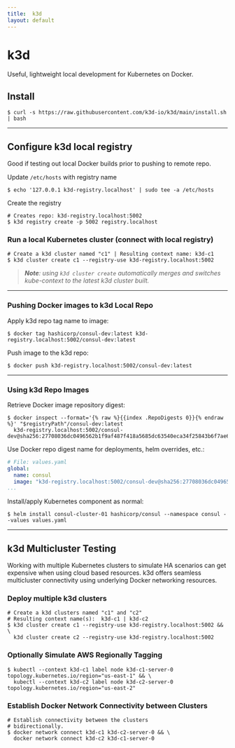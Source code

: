 ```yaml
---
title:  k3d
layout: default
---
```


# **k3d**

Useful, lightweight local development for Kubernetes on Docker.

## Install

```shell
$ curl -s https://raw.githubusercontent.com/k3d-io/k3d/main/install.sh | bash
```

---

## **Configure k3d local registry**

Good if testing out local Docker builds prior to pushing to remote repo.

Update `/etc/hosts` with registry name

```shell
$ echo '127.0.0.1 k3d-registry.localhost' | sudo tee -a /etc/hosts
```

Create the registry

```shell
# Creates repo: k3d-registry.localhost:5002
$ k3d registry create -p 5002 registry.localhost
```

### **Run a local Kubernetes cluster (connect with local registry)**

```shell
# Create a k3d cluster named "c1" | Resulting context name: k3d-c1
$ k3d cluster create c1 --registry-use k3d-registry.localhost:5002
```

> _**Note**: using `k3d cluster create` automatically merges and switches kube-context to the latest k3d cluster built._

---

### **Pushing Docker images to k3d Local Repo**

Apply k3d repo tag name to image:

```shell
$ docker tag hashicorp/consul-dev:latest k3d-registry.localhost:5002/consul-dev:latest
```

Push image to the k3d repo:

```shell
$ docker push k3d-registry.localhost:5002/consul-dev:latest
```

---

### **Using k3d Repo Images**

Retrieve Docker image repository digest:

```shell
$ docker inspect --format='{% raw %}{{index .RepoDigests 0}}{% endraw %}' "$registryPath"/consul-dev:latest
  k3d-registry.localhost:5002/consul-dev@sha256:27708036dc0496562b1f9af487f418a5685dc63540eca34f25843b6f7ae69512
```

Use Docker repo digest name for deployments, helm overrides, etc.:

```yaml
# File: values.yaml
global:
  name: consul
  image: "k3d-registry.localhost:5002/consul-dev@sha256:27708036dc0496562b1f9af487f418a5685dc63540eca34f25843b6f7ae69512"
...
```

Install/apply Kubernetes component as normal:

```shell
$ helm install consul-cluster-01 hashicorp/consul --namespace consul --values values.yaml
```

---

## **k3d Multicluster Testing**

Working with multiple Kubernetes clusters to simulate HA scenarios can get expensive 
when using cloud based resources. k3d offers seamless multicluster connectivity using 
underlying Docker networking resources.

### **Deploy multiple k3d clusters**

```shell
# Create a k3d clusters named "c1" and "c2"
# Resulting context name(s):  k3d-c1 | k3d-c2
$ k3d cluster create c1 --registry-use k3d-registry.localhost:5002 && \
  k3d cluster create c2 --registry-use k3d-registry.localhost:5002
```

### **Optionally Simulate AWS Regionally Tagging**

```shell
$ kubectl --context k3d-c1 label node k3d-c1-server-0 topology.kubernetes.io/region="us-east-1" && \
  kubectl --context k3d-c2 label node k3d-c2-server-0 topology.kubernetes.io/region="us-east-2"
```

### **Establish Docker Network Connectivity between Clusters**

```shell
# Establish connectivity between the clusters
# bidirectionally.
$ docker network connect k3d-c1 k3d-c2-server-0 && \
  docker network connect k3d-c2 k3d-c1-server-0
```